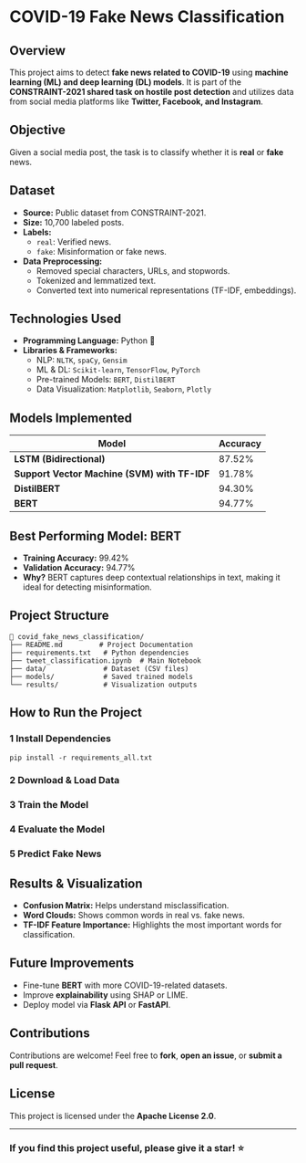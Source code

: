 # **COVID-19 Fake News Classification**

## **Overview**
This project aims to detect **fake news related to COVID-19** using **machine learning (ML) and deep learning (DL) models**. It is part of the **CONSTRAINT-2021 shared task on hostile post detection** and utilizes data from social media platforms like **Twitter, Facebook, and Instagram**.

## **Objective**
Given a social media post, the task is to classify whether it is **real** or **fake** news.

## **Dataset**
- **Source:** Public dataset from CONSTRAINT-2021.
- **Size:** 10,700 labeled posts.
- **Labels:**
  - `real`: Verified news.
  - `fake`: Misinformation or fake news.
- **Data Preprocessing:**
  - Removed special characters, URLs, and stopwords.
  - Tokenized and lemmatized text.
  - Converted text into numerical representations (TF-IDF, embeddings).

## **Technologies Used**
- **Programming Language:** Python 🐍
- **Libraries & Frameworks:**
  - NLP: `NLTK`, `spaCy`, `Gensim`
  - ML & DL: `Scikit-learn`, `TensorFlow`, `PyTorch`
  - Pre-trained Models: `BERT`, `DistilBERT`
  - Data Visualization: `Matplotlib`, `Seaborn`, `Plotly`

## **Models Implemented**
| Model | Accuracy |
|--------|------------|
| **LSTM (Bidirectional)** | 87.52% |
| **Support Vector Machine (SVM) with TF-IDF** | 91.78% |
| **DistilBERT** | 94.30% |
| **BERT** | 94.77% |

## **Best Performing Model: BERT**
- **Training Accuracy:** 99.42%
- **Validation Accuracy:** 94.77%
- **Why?** BERT captures deep contextual relationships in text, making it ideal for detecting misinformation.

## **Project Structure**
```
📂 covid_fake_news_classification/
├── README.md         # Project Documentation
├── requirements.txt   # Python dependencies
├── tweet_classification.ipynb  # Main Notebook
├── data/              # Dataset (CSV files)
├── models/            # Saved trained models
└── results/           # Visualization outputs
```

## **How to Run the Project**
### **1️ Install Dependencies**
```
pip install -r requirements_all.txt
```
### **2️ Download & Load Data**
### **3️ Train the Model**
### **4️ Evaluate the Model**
### **5️ Predict Fake News**

## **Results & Visualization**
- **Confusion Matrix:** Helps understand misclassification.
- **Word Clouds:** Shows common words in real vs. fake news.
- **TF-IDF Feature Importance:** Highlights the most important words for classification.

## **Future Improvements**
- Fine-tune **BERT** with more COVID-19-related datasets.
- Improve **explainability** using SHAP or LIME.
- Deploy model via **Flask API** or **FastAPI**.

## **Contributions**
Contributions are welcome! Feel free to **fork**, **open an issue**, or **submit a pull request**.

## **License**
This project is licensed under the **Apache License 2.0**.

---
### **If you find this project useful, please give it a star! ⭐**

